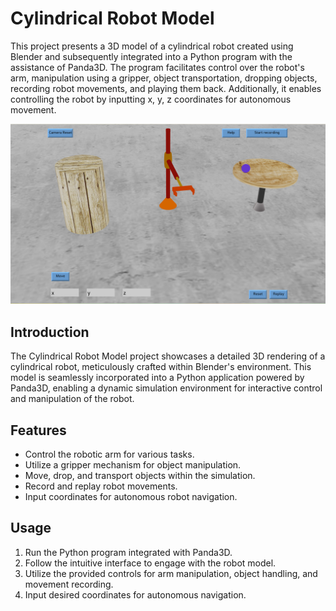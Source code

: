 # Cylindrical Robot Model

This project presents a 3D model of a cylindrical robot created using Blender and subsequently integrated into a Python program with the assistance of Panda3D. The program facilitates control over the robot's arm, manipulation using a gripper, object transportation, dropping objects, recording robot movements, and playing them back. Additionally, it enables controlling the robot by inputting x, y, z coordinates for autonomous movement.

![image1](3D-cylindric-robot/images/Visualize1.png)

## Introduction

The Cylindrical Robot Model project showcases a detailed 3D rendering of a cylindrical robot, meticulously crafted within Blender's environment. This model is seamlessly incorporated into a Python application powered by Panda3D, enabling a dynamic simulation environment for interactive control and manipulation of the robot.

## Features

- Control the robotic arm for various tasks.
- Utilize a gripper mechanism for object manipulation.
- Move, drop, and transport objects within the simulation.
- Record and replay robot movements.
- Input coordinates for autonomous robot navigation.

## Usage

1. Run the Python program integrated with Panda3D.
2. Follow the intuitive interface to engage with the robot model.
3. Utilize the provided controls for arm manipulation, object handling, and movement recording.
4. Input desired coordinates for autonomous navigation.
